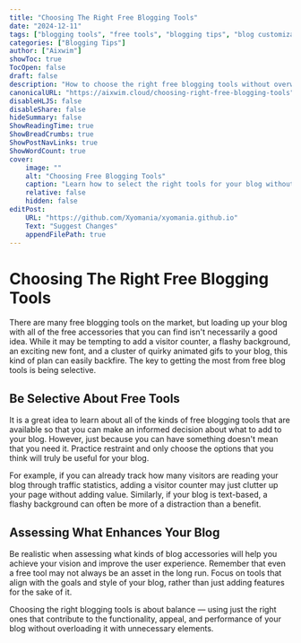 ```yaml
---
title: "Choosing The Right Free Blogging Tools"
date: "2024-12-11"
tags: ["blogging tools", "free tools", "blogging tips", "blog customization"]
categories: ["Blogging Tips"]
author: ["Aixwim"]
showToc: true
TocOpen: false
draft: false
description: "How to choose the right free blogging tools without overwhelming your blog with unnecessary features."
canonicalURL: "https://aixwim.cloud/choosing-right-free-blogging-tools"
disableHLJS: false
disableShare: false
hideSummary: false
ShowReadingTime: true
ShowBreadCrumbs: true
ShowPostNavLinks: true
ShowWordCount: true
cover:
    image: ""
    alt: "Choosing Free Blogging Tools"
    caption: "Learn how to select the right tools for your blog without overloading it."
    relative: false
    hidden: false
editPost:
    URL: "https://github.com/Xyomania/xyomania.github.io"
    Text: "Suggest Changes"
    appendFilePath: true
---
```


# Choosing The Right Free Blogging Tools

There are many free blogging tools on the market, but loading up your blog with all of the free accessories that you can find isn't necessarily a good idea. While it may be tempting to add a visitor counter, a flashy background, an exciting new font, and a cluster of quirky animated gifs to your blog, this kind of plan can easily backfire. The key to getting the most from free blog tools is being selective.

## Be Selective About Free Tools

It is a great idea to learn about all of the kinds of free blogging tools that are available so that you can make an informed decision about what to add to your blog. However, just because you can have something doesn't mean that you need it. Practice restraint and only choose the options that you think will truly be useful for your blog.

For example, if you can already track how many visitors are reading your blog through traffic statistics, adding a visitor counter may just clutter up your page without adding value. Similarly, if your blog is text-based, a flashy background can often be more of a distraction than a benefit.

## Assessing What Enhances Your Blog

Be realistic when assessing what kinds of blog accessories will help you achieve your vision and improve the user experience. Remember that even a free tool may not always be an asset in the long run. Focus on tools that align with the goals and style of your blog, rather than just adding features for the sake of it.

Choosing the right blogging tools is about balance — using just the right ones that contribute to the functionality, appeal, and performance of your blog without overloading it with unnecessary elements.
